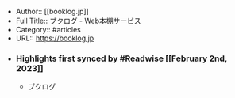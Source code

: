 - Author:: [[booklog.jp]]
- Full Title:: ブクログ - Web本棚サービス
- Category:: #articles
- URL:: https://booklog.jp
- ### Highlights first synced by #Readwise [[February 2nd, 2023]]
    - ブクログ
